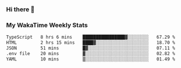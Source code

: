 ### Hi there 👋

<!--
**royschrauwen/royschrauwen** is a ✨ _special_ ✨ repository because its `README.md` (this file) appears on your GitHub profile.

Here are some ideas to get you started:

- 🔭 I’m currently working on ...
- 🌱 I’m currently learning ...
- 👯 I’m looking to collaborate on ...
- 🤔 I’m looking for help with ...
- 💬 Ask me about ...
- 📫 How to reach me: ...
- 😄 Pronouns: ...
- ⚡ Fun fact: ...
-->


### My WakaTime Weekly Stats
<!--START_SECTION:waka-->

```txt
TypeScript   8 hrs 6 mins    ████████████████▓░░░░░░░░   67.29 %
HTML         2 hrs 15 mins   ████▓░░░░░░░░░░░░░░░░░░░░   18.70 %
JSON         51 mins         █▓░░░░░░░░░░░░░░░░░░░░░░░   07.11 %
.env file    20 mins         ▓░░░░░░░░░░░░░░░░░░░░░░░░   02.82 %
YAML         10 mins         ▒░░░░░░░░░░░░░░░░░░░░░░░░   01.49 %
```

<!--END_SECTION:waka-->
